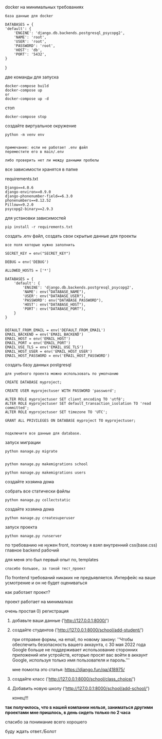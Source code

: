 docker на минимальных требованиях

    
    база данные для docker    
    
    DATABASES = {
    'default': {
        'ENGINE': 'django.db.backends.postgresql_psycopg2',
        'NAME': 'root',
        'USER': 'root',
        'PASSWORD': 'root',
        'HOST': 'db',
        'PORT': '5432',
    }
}

две команды для запуска

    docker-compose build
    docker-compose up
    or
    docker-compose up -d

стоп    
    
    docker-compose stop
    

создайте виртуальное окружение

    python -m venv env
    

    примечание: если не работает .env файл
    переместите его в main/.env

    либо проверить нет ли между данными пробелы

все зависимости хранятся в папке 

requirements.txt

    Django==4.0.6
    django-environ==0.9.0
    django-phonenumber-field==6.3.0
    phonenumbers==8.12.52
    Pillow==9.2.0
    psycopg2-binary==2.9.3


для установки зависимостей

    pip install -r requirements.txt

создать .env файл, создать свои скрытые данные для проекты

    все поля которые нужно заполнить

    SECRET_KEY = env("SECRET_KEY")
    
    DEBUG = env('DEBUG')
    
    ALLOWED_HOSTS = ['*']
    
    DATABASES = {
        'default': {
            'ENGINE': 'django.db.backends.postgresql_psycopg2',
            'NAME': env("DATABASE_NAME"),
            'USER': env("DATABASE_USER"),
            'PASSWORD': env("DATABASE_PASSWORD"),
            'HOST': env("DATABASE_HOST"),
            'PORT': env("DATABASE_PORT"),
        }
    }
    
        
    DEFAULT_FROM_EMAIL = env('DEFAULT_FROM_EMAIL')
    EMAIL_BACKEND = env('EMAIL_BACKEND')
    EMAIL_HOST = env('EMAIL_HOST')
    EMAIL_PORT = env('EMAIL_PORT')
    EMAIL_USE_TLS = env('EMAIL_USE_TLS')
    EMAIL_HOST_USER = env('EMAIL_HOST_USER')
    EMAIL_HOST_PASSWORD = env('EMAIL_HOST_PASSWORD')


создать базу данных postgresql
    
    для учебного проекта можно использовать по умолчанию
    
    CREATE DATABASE myproject;
    
    CREATE USER myprojectuser WITH PASSWORD 'password';

    ALTER ROLE myprojectuser SET client_encoding TO 'utf8';
    ALTER ROLE myprojectuser SET default_transaction_isolation TO 'read committed';
    ALTER ROLE myprojectuser SET timezone TO 'UTC';
    
    GRANT ALL PRIVILEGES ON DATABASE myproject TO myprojectuser;

    
    подключите все данные для database.
    
запуск миграции
    
    python manage.py migrate


    python manage.py makemigrations school
    
    python manage.py makemigrations users

создайте хозяина дома

собрать все статически файлы

    python manage.py collectstatic

создайте хозяина дома

    python manage.py createsuperuser


запуск проекта
    
    python manage.py runserver
по требованию не нужен front, поэтому я взял внутренний css(base.css)
главное backend рабочий

для меня это был первый опыт по, templates

    спасибо большое, за такой тест_проект

По frontend требований никаких не предъявляется. Интерфейс на ваше усмотрение и он не будет оцениваться


как работает проект?

проект работает на минималках

очень простая
0) регистрация
1) добавьте ваши данные ('http://127.0.0.1:8000/')
2) создайте студентов ('http://127.0.0.1:8000/school/add-student/')
    
    при отправке формы, на email, по новому закону:
    ''Чтобы обеспечить безопасность вашего аккаунта, с 30 мая 2022 года Google больше не поддерживает использование сторонних приложений или устройств, которые просят вас войти в аккаунт Google, используя только имя пользователя и пароль.'''
    

    мне помогла это статья: https://django.fun/qa/418975/


4) создайте класс ('http://127.0.0.1:8000/school/class_choice/')
4) Добавить новую школу ('http://127.0.0.1:8000/school/add-school/')

    конец!!!


**так получилось, что в нашей компании нельзя, заниматься другими проектами**
**мне пришлось, в день сидеть только по 2 часа**

спасибо за понимание 
всего хорошего

буду ждать ответ./Болот